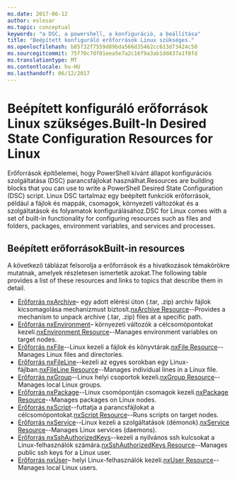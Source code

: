 ```yaml
---
ms.date: 2017-06-12
author: eslesar
ms.topic: conceptual
keywords: "a DSC, a powershell, a konfiguráció, a beállítása"
title: "Beépített konfiguráló erőforrások Linux szükséges."
ms.openlocfilehash: b85f32f7559d89bda566d35462cc613d73424c50
ms.sourcegitcommit: 75f70c7df01eea5e7a2c16f9a3ab1dd437a1f8fd
ms.translationtype: MT
ms.contentlocale: hu-HU
ms.lasthandoff: 06/12/2017
---
```

# <a name="built-in-desired-state-configuration-resources-for-linux"></a><span data-ttu-id="064db-103">Beépített konfiguráló erőforrások Linux szükséges.</span><span class="sxs-lookup"><span data-stu-id="064db-103">Built-In Desired State Configuration Resources for Linux</span></span>

<span data-ttu-id="064db-104">Erőforrások építőelemei, hogy PowerShell kívánt állapot konfigurációs szolgáltatása (DSC) parancsfájlokat használhat.</span><span class="sxs-lookup"><span data-stu-id="064db-104">Resources are building blocks that you can use to write a PowerShell Desired State Configuration (DSC) script.</span></span> <span data-ttu-id="064db-105">Linux DSC tartalmaz egy beépített funkciók erőforrások, például a fájlok és mappák, csomagok, környezeti változókat és a szolgáltatások és folyamatok konfigurálásához.</span><span class="sxs-lookup"><span data-stu-id="064db-105">DSC for Linux comes with a set of built-in functionality for configuring resources such as files and folders, packages, environment variables, and services and processes.</span></span>

## <a name="built-in-resources"></a><span data-ttu-id="064db-106">Beépített erőforrások</span><span class="sxs-lookup"><span data-stu-id="064db-106">Built-in resources</span></span> 

<span data-ttu-id="064db-107">A következő táblázat felsorolja a erőforrások és a hivatkozások témakörökre mutatnak, amelyek részletesen ismertetik azokat.</span><span class="sxs-lookup"><span data-stu-id="064db-107">The following table provides a list of these resources and links to topics that describe them in detail.</span></span>

* <span data-ttu-id="064db-108">[Erőforrás nxArchive](lnxArchiveResource.md)– egy adott elérési úton (.tar, .zip) archív fájlok kicsomagolása mechanizmust biztosít.</span><span class="sxs-lookup"><span data-stu-id="064db-108">[nxArchive Resource](lnxArchiveResource.md)--Provides a mechanism to unpack archive (.tar, .zip) files at a specific path.</span></span>
* <span data-ttu-id="064db-109">[Erőforrás nxEnvironment](lnxEnvironmentResource.md)– környezeti változók a célcsomópontokat kezeli.</span><span class="sxs-lookup"><span data-stu-id="064db-109">[nxEnvironment Resource](lnxEnvironmentResource.md)--Manages environment variables on target nodes.</span></span> 
* <span data-ttu-id="064db-110">[Erőforrás nxFile](lnxFileResource.md)--Linux kezeli a fájlok és könyvtárak.</span><span class="sxs-lookup"><span data-stu-id="064db-110">[nxFile Resource](lnxFileResource.md)--Manages Linux files and directories.</span></span> 
* <span data-ttu-id="064db-111">[Erőforrás nxFileLine](lnxFileLineResource.md)--kezeli az egyes sorokban egy Linux-fájlban.</span><span class="sxs-lookup"><span data-stu-id="064db-111">[nxFileLine Resource](lnxFileLineResource.md)--Manages individual lines in a Linux file.</span></span> 
* <span data-ttu-id="064db-112">[Erőforrás nxGroup](lnxGroupResource.md)--Linux helyi csoportok kezeli.</span><span class="sxs-lookup"><span data-stu-id="064db-112">[nxGroup Resource](lnxGroupResource.md)--Manages local Linux groups.</span></span> 
* <span data-ttu-id="064db-113">[Erőforrás nxPackage](lnxPackageResource.md)--Linux csomópontján csomagok kezeli.</span><span class="sxs-lookup"><span data-stu-id="064db-113">[nxPackage Resource](lnxPackageResource.md)--Manages packages on Linux nodes.</span></span>
* <span data-ttu-id="064db-114">[Erőforrás nxScript](lnxScriptResource.md)--futtatja a parancsfájlokat a célcsomópontokat.</span><span class="sxs-lookup"><span data-stu-id="064db-114">[nxScript Resource](lnxScriptResource.md)--Runs scripts on target nodes.</span></span>
* <span data-ttu-id="064db-115">[Erőforrás nxService](lnxServiceResource.md)--Linux kezeli a szolgáltatások (démonok).</span><span class="sxs-lookup"><span data-stu-id="064db-115">[nxService Resource](lnxServiceResource.md)--Manages Linux services (daemons).</span></span>
* <span data-ttu-id="064db-116">[Erőforrás nxSshAuthorizedKeys](lnxSshAuthorizedKeysResource.md)--kezeli a nyilvános ssh kulcsokat a Linux-felhasználók számára.</span><span class="sxs-lookup"><span data-stu-id="064db-116">[nxSshAuthorizedKeys Resource](lnxSshAuthorizedKeysResource.md)--Manages public ssh keys for a Linux user.</span></span> 
* <span data-ttu-id="064db-117">[Erőforrás nxUser](lnxUserResource.md)– helyi Linux-felhasználók kezeli.</span><span class="sxs-lookup"><span data-stu-id="064db-117">[nxUser Resource](lnxUserResource.md)--Manages local Linux users.</span></span> 
  

